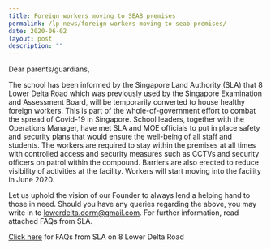 ```yaml
---
title: Foreign workers moving to SEAB premises
permalink: /lp-news/foreign-workers-moving-to-seab-premises/
date: 2020-06-02
layout: post
description: ""
---
```

Dear parents/guardians,

The school has been informed by the Singapore Land Authority (SLA) that 8 Lower Delta Road which was previously used by the Singapore Examination and Assessment Board, will be temporarily converted to house healthy foreign workers. This is part of the whole-of-government effort to combat the spread of Covid-19 in Singapore. School leaders, together with the Operations Manager, have met SLA and MOE officials to put in place safety and security plans that would ensure the well-being of all staff and students. The workers are required to stay within the premises at all times with controlled access and security measures such as CCTVs and security officers on patrol within the compound. Barriers are also erected to reduce visibility of activities at the facility. Workers will start moving into the facility in June 2020.

Let us uphold the vision of our Founder to always lend a helping hand to those in need. Should you have any queries regarding the above, you may write in to lowerdelta.dorm@gmail.com. For further information, read attached FAQs from SLA.

[Click here](/files/FAQ-for-8-Lower-Delta-Road.pdf) for FAQs from SLA on 8 Lower Delta Road